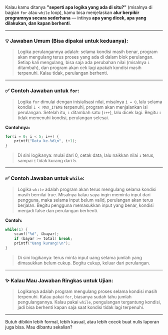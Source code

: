 Kalau kamu ditanya **"seperti apa logika yang ada di situ?"** (misalnya di bagian `for` atau `while` loop), kamu bisa menjelaskan **alur berpikir programnya secara sederhana** — intinya **apa yang dicek, apa yang dilakukan, dan kapan berhenti**.

---

### 💡 Jawaban Umum (Bisa dipakai untuk keduanya):

> Logika perulangannya adalah: selama kondisi masih benar, program akan mengulang terus proses yang ada di dalam blok perulangan. Setiap kali mengulang, bisa saja ada perubahan nilai (misalnya `i` ditambah), dan program akan cek lagi apakah kondisi masih terpenuhi. Kalau tidak, perulangan berhenti.

---

### ✅ Contoh Jawaban untuk `for`:

> Logika `for` dimulai dengan inisialisasi nilai, misalnya `i = 0`, lalu selama kondisi `i < MAX_ITEMS` terpenuhi, program akan menjalankan isi perulangan. Setelah itu, `i` ditambah satu (`i++`), lalu dicek lagi. Begitu `i` tidak memenuhi kondisi, perulangan selesai.

**Contohnya:**
```c
for(i = 0; i < 5; i++) {
    printf("Data ke-%d\n", i+1);
}
```
> Di sini logikanya: mulai dari 0, cetak data, lalu naikkan nilai `i` terus, sampai `i` tidak kurang dari 5.

---

### ✅ Contoh Jawaban untuk `while`:

> Logika `while` adalah program akan terus mengulang selama kondisi masih bernilai true. Misalnya kalau saya ingin meminta input dari pengguna, maka selama input belum valid, perulangan akan terus berjalan. Begitu pengguna memasukkan input yang benar, kondisi menjadi false dan perulangan berhenti.

**Contoh:**
```c
while(1) {
    scanf("%d", &bayar);
    if (bayar >= total) break;
    printf("Uang kurang!\n");
}
```
> Di sini logikanya: terus minta input uang selama jumlah yang dimasukkan belum cukup. Begitu cukup, keluar dari perulangan.

---

### ✨ Kalau Mau Jawaban Ringkas untuk Ujian:

> Logikanya adalah program mengulang proses selama kondisi masih terpenuhi. Kalau pakai `for`, biasanya sudah tahu jumlah pengulangannya. Kalau pakai `while`, pengulangan tergantung kondisi, jadi bisa berhenti kapan saja saat kondisi tidak lagi terpenuhi.

---

Butuh dibikin lebih formal, lebih kasual, atau lebih cocok buat nulis laporan juga bisa. Mau dibantu sekalian?

